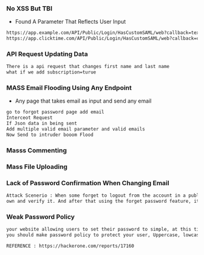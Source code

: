 ### No XSS But TBI

- Found A Parameter That Reflects User Input
```bash
https://app.example.com/API/Public/Login/HasCustomSAML/web?callback=text
https://app.clicktime.com/API/Public/Login/HasCustomSAML/web?callback=clicktime.com__has__been__moved_to::[attacker.com]
```

### API Request Updating Data
```bash
There is a api request that changes first name and last name
what if we add subscription=turue
```

### MASS Email Flooding Using Any Endpoint
- Any page that takes email as input and send any email
```bash
go to forgot password page add email 
Interceot Request
If Json data in being sent
Add multiple valid email parameter and valid emails
Now Send to intruder booom Flood
```
### Masss Commenting
### Mass File Uploading

### Lack of Password Confirmation When Changing Email
```bash
Attack Scenerio : When some forget to logout from the account in a publc computer, anyone can change the email to its 
own and verify it. And after that using the forget password feature, it can change the password too.
```

### Weak Password Policy
```bash
your website allowing users to set their password to simple, at this time, i can set my password to 123456 Determine the resistance of the application against brute force password guessing using available password dictionaries by evaluating the length, complexity, reuse and aging requirements of passwords.
you should make password policy to protect your user, Uppercase, lowcase. as it makes it much more secure it will be acceptable

REFERENCE : https://hackerone.com/reports/17160
```


